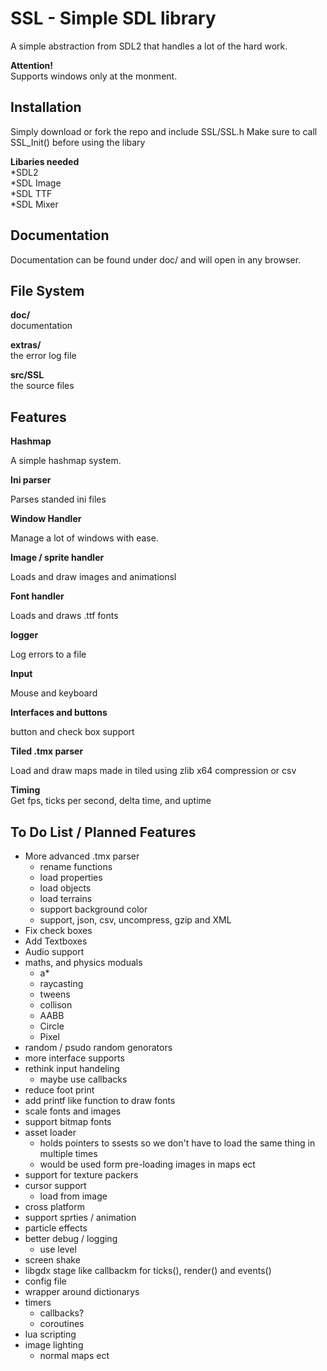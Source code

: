 SSL - Simple SDL library
=============

A simple abstraction from SDL2 that handles a lot of the hard work.

**Attention!**  
Supports windows only at the monment.
 
Installation
-----------
Simply download or fork the repo and include SSL/SSL.h
Make sure to call SSL_Init() before using the libary

**Libaries needed**  
*SDL2    
*SDL Image  
*SDL TTF    
*SDL Mixer  

Documentation
-----------
Documentation can be found under doc/ and will open in any browser.

File System
-----------

**doc/**             
documentation  

**extras/**          
the error log file

**src/SSL**            
the source files   

Features
-----------

**Hashmap**  

A simple hashmap system.

**Ini parser**  

Parses standed ini files

**Window Handler**  

Manage a lot of windows with ease.

**Image / sprite handler**  

Loads and draw images and animationsl

**Font handler**  

Loads and draws .ttf fonts

**logger**  

Log errors to a file

**Input**  

Mouse and keyboard

**Interfaces and buttons**  

button and check box support   

**Tiled .tmx parser**  

Load and draw maps made in tiled using zlib x64 compression or csv   

**Timing**   
Get fps, ticks per second, delta time,  and uptime

To Do List / Planned Features
-----------  
- More advanced .tmx parser  
  - rename functions
  - load properties
  - load objects
  - load terrains
  - support background color
  - support, json, csv, uncompress, gzip and XML
- Fix check boxes  
- Add Textboxes
- Audio support
- maths, and physics moduals
  - a*
  - raycasting
  - tweens
  - collison
   - AABB
   - Circle
   - Pixel
- random / psudo random genorators
- more interface supports
- rethink input handeling
  - maybe use callbacks
- reduce foot print
- add printf like function to draw fonts
- scale fonts and images
- support bitmap fonts
- asset loader
  - holds pointers to ssests so we don't have to load the same thing in multiple times
  - would be used form pre-loading images in maps ect
- support for texture packers
- cursor support
  - load from image
- cross platform 
- support sprties / animation
- particle effects
- better debug / logging
  - use level
- screen shake
- libgdx stage like callbackm for ticks(), render() and events()
- config file
- wrapper around dictionarys
- timers
  - callbacks?
  - coroutines
- lua scripting 
- image lighting
  - normal maps ect 

